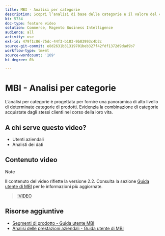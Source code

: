 ```yaml
---
title: MBI - Analisi per categorie
description: Scopri l’analisi di base delle categorie e il valore del ciclo di vita del cliente.
kt: 5734
doc-type: feature video
solution: Commerce, Magento Business Intelligence
audience: all
activity: use
exl-id: 479f1c86-75dc-44f3-b183-9b83993c4b2c
source-git-commit: e8d2631b31319701beb327f42fdf1372d9dad9b7
workflow-type: tm+mt
source-wordcount: '109'
ht-degree: 0%

---
```


# MBI - Analisi per categorie

L’analisi per categorie è progettata per fornire una panoramica di alto livello di determinate categorie di prodotti. Evidenzia la combinazione di categorie acquistate dagli stessi clienti nel corso della loro vita.

## A chi serve questo video?

- Utenti aziendali
- Analisti dei dati

## Contenuto video

>[!NOTE]
>
>Il contenuto del video riflette la versione 2.2. Consulta la sezione [Guida utente di MBI](https://experienceleague.adobe.com/docs/commerce-business-intelligence/mbi/guide-overview.html) per le informazioni più aggiornate.

>[!VIDEO](https://video.tv.adobe.com/v/37904/?quality=12&learn=on)

## Risorse aggiuntive

- [Segmenti di prodotto - Guida utente MBI](https://experienceleague.adobe.com/docs/commerce-business-intelligence/mbi/best-practices/data/segment-filter.html#product-segments)
- [Analisi delle prestazioni aziendali - Guida utente di MBI](https://experienceleague.adobe.com/docs/commerce-business-intelligence/mbi/analyze/customers/rfm-analysis.html)
